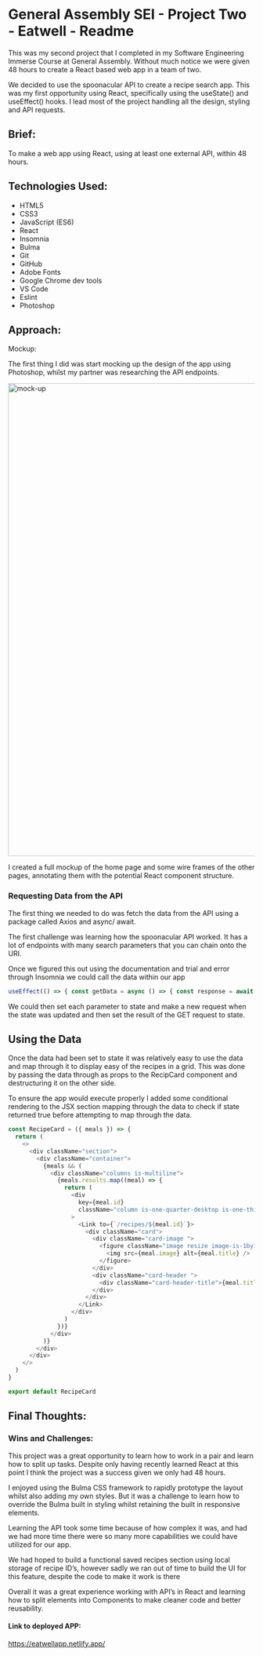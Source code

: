 # General Assembly SEI - Project Two - Eatwell - Readme

This was my second project that I completed in my Software Engineering Immerse Course at General Assembly. Without much notice we were given 48 hours to create a React based web app in a team of two.

We decided to use the spoonacular API to create a recipe search app. This was my first opportunity using React, specifically using the useState() and useEffect() hooks. I lead most of the project handling all the design, styling and API requests.

## Brief:

To make a web app using React, using at least one external API, within 48 hours.

## Technologies Used:

- HTML5
- CSS3
- JavaScript (ES6)
- React
- Insomnia
- Bulma
- Git
- GitHub
- Adobe Fonts
- Google Chrome dev tools
- VS Code
- Eslint
- Photoshop

## Approach:

Mockup:

The first thing I did was start mocking up the design of the app using Photoshop, whilst my partner was researching the API endpoints.

<img width="964" alt="mock-up" src="https://lh4.googleusercontent.com/puFIRzdikkSkjHKL9KMPHFn_8ejrRcU1dmRUTzNEeZhD3wwnl3K6oH7gaS09XDM4ff9_tCWH_FOYhwFxIuV7W0yAeLt7qQj4NJ9jVLFx7R4Sft6u8qsHriYpLMoJc_aNX-Kbb6EK">

I created a full mockup of the home page and some wire frames of the other pages, annotating them with the potential React component structure.

### Requesting Data from the API

The first thing we needed to do was fetch the data from the API using a package called Axios and async/ await.

The first challenge was learning how the spoonacular API worked. It has a lot of endpoints with many search parameters that you can chain onto the URI.

Once we figured this out using the documentation and trial and error through Insomnia we could call the data within our app

```javascript
useEffect(() => { const getData = async () => { const response = await axios.get( `https://api.spoonacular.com/recipes/complexSearch?query=${mealSearch}&cuisine=${cuisine}&diet=${diet}&number=50&apiKey=${key}` ) setMeals(response.data) } getData() }, [mealSubmit, cuisine, diet])
```

We could then set each parameter to state and make a new request when the state was updated and then set the result of the GET request to state.

## Using the Data

Once the data had been set to state it was relatively easy to use the data and map through it to display easy of the recipes in a grid. This was done by passing the data through as props to the RecipCard component and destructuring it on the other side.

To ensure the app would execute properly I added some conditional rendering to the JSX section mapping through the data to check if state returned true before attempting to map through the data.

```javascript
const RecipeCard = ({ meals }) => {
  return (
    <>
      <div className="section">
        <div className="container">
          {meals && (
            <div className="columns is-multiline">
              {meals.results.map((meal) => {
                return (
                  <div
                    key={meal.id}
                    className="column is-one-quarter-desktop is-one-third-tablet"
                  >
                    <Link to={`/recipes/${meal.id}`}>
                      <div className="card">
                        <div className="card-image ">
                          <figure className="image resize image-is-1by1">
                            <img src={meal.image} alt={meal.title} />
                          </figure>
                        </div>
                        <div className="card-header ">
                          <div className="card-header-title">{meal.title}</div>
                        </div>
                      </div>
                    </Link>
                  </div>
                )
              })}
            </div>
          )}
        </div>
      </div>
    </>
  )
}

export default RecipeCard
```

## Final Thoughts:

### Wins and Challenges:

This project was a great opportunity to learn how to work in a pair and learn how to split up tasks. Despite only having recently learned React at this point I think the project was a success given we only had 48 hours.

I enjoyed using the Bulma CSS framework to rapidly prototype the layout whilst also adding my own styles. But it was a challenge to learn how to override the Bulma built in styling whilst retaining the built in responsive elements.

Learning the API took some time because of how complex it was, and had we had more time there were so many more capabilities we could have utilized for our app.

We had hoped to build a functional saved recipes section using local storage of recipe ID’s, however sadly we ran out of time to build the UI for this feature, despite the code to make it work is there

Overall it was a great experience working with API’s in React and learning how to split elements into Components to make cleaner code and better reusability.

#### Link to deployed APP:

https://eatwellapp.netlify.app/
